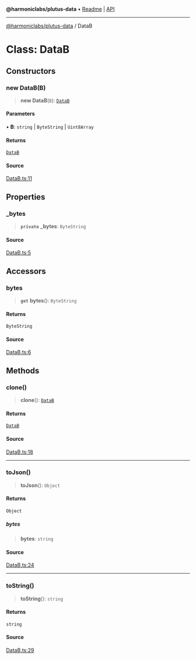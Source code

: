 **@harmoniclabs/plutus-data** • [Readme](../README.md) \| [API](../globals)

***

[@harmoniclabs/plutus-data](../README.md) / DataB

# Class: DataB

## Constructors

### new DataB(B)

> **new DataB**(`B`): [`DataB`](DataB)

#### Parameters

• **B**: `string` \| `ByteString` \| `Uint8Array`

#### Returns

[`DataB`](DataB)

#### Source

[DataB.ts:11](https://github.com/HarmonicLabs/plutus-data/blob/911664c/src/DataB.ts#L11)

## Properties

### \_bytes

> **`private`** **\_bytes**: `ByteString`

#### Source

[DataB.ts:5](https://github.com/HarmonicLabs/plutus-data/blob/911664c/src/DataB.ts#L5)

## Accessors

### bytes

> **`get`** **bytes**(): `ByteString`

#### Returns

`ByteString`

#### Source

[DataB.ts:6](https://github.com/HarmonicLabs/plutus-data/blob/911664c/src/DataB.ts#L6)

## Methods

### clone()

> **clone**(): [`DataB`](DataB)

#### Returns

[`DataB`](DataB)

#### Source

[DataB.ts:18](https://github.com/HarmonicLabs/plutus-data/blob/911664c/src/DataB.ts#L18)

***

### toJson()

> **toJson**(): `Object`

#### Returns

`Object`

##### bytes

> **bytes**: `string`

#### Source

[DataB.ts:24](https://github.com/HarmonicLabs/plutus-data/blob/911664c/src/DataB.ts#L24)

***

### toString()

> **toString**(): `string`

#### Returns

`string`

#### Source

[DataB.ts:29](https://github.com/HarmonicLabs/plutus-data/blob/911664c/src/DataB.ts#L29)
